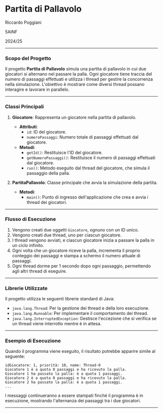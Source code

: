 # Partita di Pallavolo

Riccardo Poggiani  

5AINF  

2024/25  

---

### Scopo del Progetto

Il progetto **Partita di Pallavolo** simula una partita di pallavolo in cui due giocatori si alternano nel passare la palla. Ogni giocatore tiene traccia del numero di passaggi effettuati e utilizza i thread per gestire la concorrenza nella simulazione. L'obiettivo è mostrare come diversi thread possano interagire e lavorare in parallelo.

---

### Classi Principali

1. **Giocatore**: Rappresenta un giocatore nella partita di pallavolo.
   - **Attributi**:
     - `id`: ID del giocatore.
     - `numeroPassaggi`: Numero totale di passaggi effettuati dal giocatore.
   - **Metodi**:
     - `getId()`: Restituisce l'ID del giocatore.
     - `getNumeroPassaggi()`: Restituisce il numero di passaggi effettuati dal giocatore.
     - `run()`: Metodo eseguito dal thread del giocatore, che simula il passaggio della palla.

2. **PartitaPallavolo**: Classe principale che avvia la simulazione della partita.
   - **Metodi**:
     - `main()`: Punto di ingresso dell'applicazione che crea e avvia i thread dei giocatori.

---

### Flusso di Esecuzione

1. Vengono creati due oggetti `Giocatore`, ognuno con un ID unico.
2. Vengono creati due thread, uno per ciascun giocatore.
3. I thread vengono avviati, e ciascun giocatore inizia a passare la palla in un ciclo infinito.
4. Ogni volta che un giocatore riceve la palla, incrementa il proprio conteggio dei passaggi e stampa a schermo il numero attuale di passaggi.
5. Ogni thread dorme per 1 secondo dopo ogni passaggio, permettendo agli altri thread di eseguire.

---

### Librerie Utilizzate

Il progetto utilizza le seguenti librerie standard di Java:
- `java.lang.Thread`: Per la gestione dei thread e della loro esecuzione.
- `java.lang.Runnable`: Per implementare il comportamento dei thread.
- `java.lang.InterruptedException`: Gestisce l'eccezione che si verifica se un thread viene interrotto mentre è in attesa.

---

### Esempio di Esecuzione

Quando il programma viene eseguito, il risultato potrebbe apparire simile al seguente:

```
idGiocatore: 1, priorità: 10, nome: Thread-0
Giocatore 1 è a quota 0 passaggi e ha ricevuto la palla.
Giocatore 1 ha passato la palla: è a quota 1 passaggi.
Giocatore 2 è a quota 0 passaggi e ha ricevuto la palla.
Giocatore 2 ha passato la palla: è a quota 1 passaggi.
...
```

I messaggi continueranno a essere stampati finché il programma è in esecuzione, mostrando l'alternanza dei passaggi tra i due giocatori.

---
